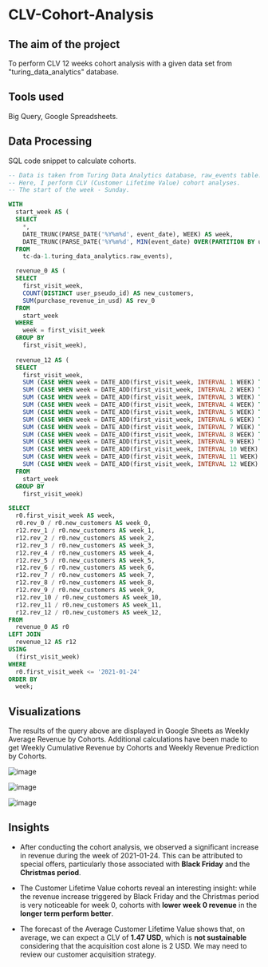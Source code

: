 # CLV-Cohort-Analysis
## The aim of the project
To perform CLV 12 weeks cohort analysis with a given data set from "turing_data_analytics" database.
## Tools used
Big Query, Google Spreadsheets.
## Data Processing
SQL code snippet to calculate cohorts.
``` sql
-- Data is taken from Turing Data Analytics database, raw_events table.
-- Here, I perform CLV (Customer Lifetime Value) cohort analyses.
-- The start of the week - Sunday.

WITH
  start_week AS (
  SELECT
    *,
    DATE_TRUNC(PARSE_DATE('%Y%m%d', event_date), WEEK) AS week,
    DATE_TRUNC(PARSE_DATE('%Y%m%d', MIN(event_date) OVER(PARTITION BY user_pseudo_id)), WEEK) AS first_visit_week
  FROM
    tc-da-1.turing_data_analytics.raw_events),

  revenue_0 AS (
  SELECT
    first_visit_week,
    COUNT(DISTINCT user_pseudo_id) AS new_customers,
    SUM(purchase_revenue_in_usd) AS rev_0
  FROM
    start_week
  WHERE
    week = first_visit_week
  GROUP BY
    first_visit_week),
  
  revenue_12 AS (
  SELECT
    first_visit_week,
    SUM (CASE WHEN week = DATE_ADD(first_visit_week, INTERVAL 1 WEEK) THEN purchase_revenue_in_usd END) AS rev_1,
    SUM (CASE WHEN week = DATE_ADD(first_visit_week, INTERVAL 2 WEEK) THEN purchase_revenue_in_usd END) AS rev_2,
    SUM (CASE WHEN week = DATE_ADD(first_visit_week, INTERVAL 3 WEEK) THEN purchase_revenue_in_usd END) AS rev_3,
    SUM (CASE WHEN week = DATE_ADD(first_visit_week, INTERVAL 4 WEEK) THEN purchase_revenue_in_usd END) AS rev_4,
    SUM (CASE WHEN week = DATE_ADD(first_visit_week, INTERVAL 5 WEEK) THEN purchase_revenue_in_usd END) AS rev_5,
    SUM (CASE WHEN week = DATE_ADD(first_visit_week, INTERVAL 6 WEEK) THEN purchase_revenue_in_usd END) AS rev_6,
    SUM (CASE WHEN week = DATE_ADD(first_visit_week, INTERVAL 7 WEEK) THEN purchase_revenue_in_usd END) AS rev_7,
    SUM (CASE WHEN week = DATE_ADD(first_visit_week, INTERVAL 8 WEEK) THEN purchase_revenue_in_usd END) AS rev_8,
    SUM (CASE WHEN week = DATE_ADD(first_visit_week, INTERVAL 9 WEEK) THEN purchase_revenue_in_usd END) AS rev_9,
    SUM (CASE WHEN week = DATE_ADD(first_visit_week, INTERVAL 10 WEEK) THEN purchase_revenue_in_usd END) AS rev_10,
    SUM (CASE WHEN week = DATE_ADD(first_visit_week, INTERVAL 11 WEEK) THEN purchase_revenue_in_usd END) AS rev_11,
    SUM (CASE WHEN week = DATE_ADD(first_visit_week, INTERVAL 12 WEEK) THEN purchase_revenue_in_usd END) AS rev_12
  FROM
    start_week
  GROUP BY
    first_visit_week)

SELECT
  r0.first_visit_week AS week,
  r0.rev_0 / r0.new_customers AS week_0,
  r12.rev_1 / r0.new_customers AS week_1,
  r12.rev_2 / r0.new_customers AS week_2,
  r12.rev_3 / r0.new_customers AS week_3,
  r12.rev_4 / r0.new_customers AS week_4,
  r12.rev_5 / r0.new_customers AS week_5,
  r12.rev_6 / r0.new_customers AS week_6,
  r12.rev_7 / r0.new_customers AS week_7,
  r12.rev_8 / r0.new_customers AS week_8,
  r12.rev_9 / r0.new_customers AS week_9,
  r12.rev_10 / r0.new_customers AS week_10,
  r12.rev_11 / r0.new_customers AS week_11,
  r12.rev_12 / r0.new_customers AS week_12,
FROM
  revenue_0 AS r0
LEFT JOIN
  revenue_12 AS r12
USING
  (first_visit_week)
WHERE
  r0.first_visit_week <= '2021-01-24'
ORDER BY
  week;
```
## Visualizations
The results of the query above are displayed in Google Sheets as Weekly Average Revenue by Cohorts. Additional calculations have been made to get Weekly Cumulative Revenue by Cohorts and Weekly Revenue Prediction by Cohorts.

![image](https://github.com/audriusvi/CLV-Cohort-Analysis/assets/168005242/fc0a1741-de20-4039-8d64-b517f4446170)

![image](https://github.com/audriusvi/CLV-Cohort-Analysis/assets/168005242/769ff7d7-89f3-4694-8038-72c475b4bc56)

![image](https://github.com/audriusvi/CLV-Cohort-Analysis/assets/168005242/7ca2f0cd-08a6-4133-bbde-968ecca4004a)

## Insights
- After conducting the cohort analysis, we observed a significant increase in revenue during the week of 2021-01-24. This can be attributed to special offers, particularly those associated with **Black Friday** and the **Christmas period**.

- The Customer Lifetime Value cohorts reveal an interesting insight: while the revenue increase triggered by Black Friday and the Christmas period is very noticeable for week 0, cohorts with **lower week 0 revenue** in the **longer term perform better**.

- The forecast of the Average Customer Lifetime Value shows that, on average, we can expect a CLV of **1.47 USD**, which is **not sustainable** considering that the acquisition cost alone is 2 USD. We may need to review our customer acquisition strategy.
